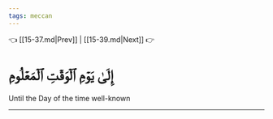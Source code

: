 ```yaml
---
tags: meccan
---
```


👈 [[15-37.md|Prev]] | [[15-39.md|Next]] 👉

# إِلَىٰ يَوۡمِ ٱلۡوَقۡتِ ٱلۡمَعۡلُومِ

Until the Day of the time well-known

---

